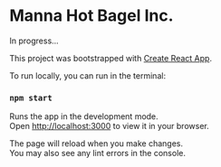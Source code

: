 

# Manna Hot Bagel Inc.

In progress...

This project was bootstrapped with [Create React App](https://github.com/facebook/create-react-app).


To run locally, you can run in the terminal:
### `npm start`

Runs the app in the development mode.\
Open [http://localhost:3000](http://localhost:3000) to view it in your browser.

The page will reload when you make changes.\
You may also see any lint errors in the console.

